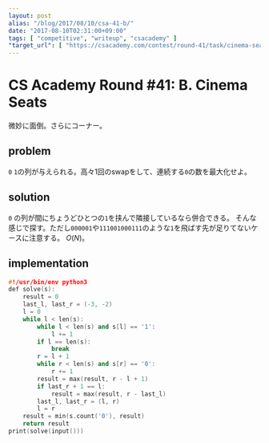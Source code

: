 ```yaml
---
layout: post
alias: "/blog/2017/08/10/csa-41-b/"
date: "2017-08-10T02:31:00+09:00"
tags: [ "competitive", "writeup", "csacademy" ]
"target_url": [ "https://csacademy.com/contest/round-41/task/cinema-seats/" ]
---
```


# CS Academy Round #41: B. Cinema Seats

微妙に面倒。さらにコーナー。

## problem

`0` `1`の列が与えられる。高々$1$回のswapをして、連続する`0`の数を最大化せよ。

## solution

`0` の列が間にちょうどひとつの`1`を挟んで隣接しているなら併合できる。
そんな感じで探す。ただし`000001`や`111001000111`のような`1`を飛ばす先が足りてないケースに注意する。
$O(N)$。

## implementation

``` c++
#!/usr/bin/env python3
def solve(s):
    result = 0
    last_l, last_r = (-3, -2)
    l = 0
    while l < len(s):
        while l < len(s) and s[l] == '1':
            l += 1
        if l == len(s):
            break
        r = l + 1
        while r < len(s) and s[r] == '0':
            r += 1
        result = max(result, r - l + 1)
        if last_r + 1 == l:
            result = max(result, r - last_l)
        last_l, last_r = (l, r)
        l = r
    result = min(s.count('0'), result)
    return result
print(solve(input()))
```
